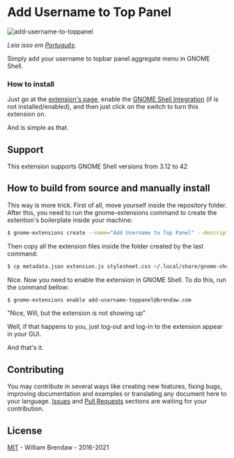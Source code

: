 # Add Username to Top Panel

![add-username-to-toppanel](https://extensions.gnome.org/extension-data/screenshots/screenshot_1108.png)

_Leia isso em [Português](README-pt-BR.md)._

Simply add your username to topbar panel aggregate menu in GNOME Shell.

### How to install

Just go at the [extension's page](https://extensions.gnome.org/extension/1108/add-username-to-top-panel/), enable the [GNOME Shell Integration](https://wiki.gnome.org/Projects/GnomeShellIntegrationForChrome) (if is not installed/enabled), and then just click on the switch to turn this extension on.

And is simple as that.

## Support

This extension supports GNOME Shell versions from 3.12 to 42

## How to build from source and manually install

This way is more trick. First of all, move yourself inside the repository folder. After this, you need to run the gnome-extensions command to create the extention's boilerplate inside your machine:

``` bash
$ gnome-extensions create --name="Add Username to Top Panel" --description="Simply add your username to topbar panel aggregate menu" --uuid="add-username-toppanel@brendaw.com"
```

Then copy all the extension files inside the folder created by the last command:

``` bash
$ cp metadata.json extension.js stylesheet.css ~/.local/share/gnome-shell/extensions/add-username-toppanel@brendaw.com`
```

Nice. Now you need to enable the extension in GNOME Shell. To do this, run the command bellow:

``` bash
$ gnome-extensions enable add-username-toppanel@brendaw.com
```

"Nice, Will, but the extension is not showing up"

Well, if that happens to you, just log-out and log-in to the extension appear in your GUI.

And that's it.

## Contributing

You may contribute in several ways like creating new features, fixing bugs, improving documentation and examples or translating any document here to your language. [Issues](https://github.com/brendaw/add-username-toppanel/issues) and [Pull Requests](https://github.com/brendaw/add-username-toppanel/pulls) sections are waiting for your contribution.

## License

[MIT](LICENSE) - William Brendaw - 2016-2021
